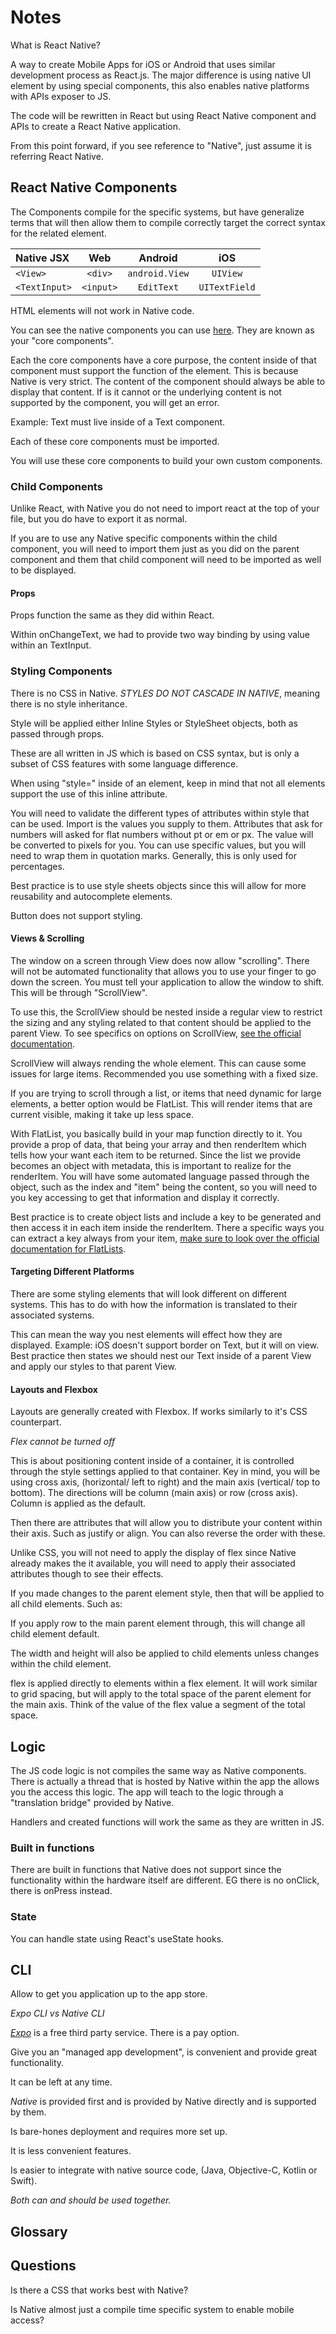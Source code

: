 # Notes

What is React Native? 

A way to create Mobile Apps for iOS or Android that uses similar development process as React.js. The major difference is using native UI element by using special components, this also enables native platforms with APIs exposer to JS.

The code will be rewritten in React but using React Native component and APIs to create a React Native application.

From this point forward, if you see reference to "Native", just assume it is referring React Native.

## React Native Components

The Components compile for the specific systems, but have generalize terms that will then allow them to compile correctly target the correct syntax for the related element. 

| Native JSX   | Web         | Android        | iOS          |
| :---         |    :----:   |    :----:      |    :----:    |
| `<View>`     | `<div>`     | `android.View` |  `UIView`    |
| `<TextInput>`| `<input>`   |  `EditText`    | `UITextField`|

HTML elements will not work in Native code.

You can see the native components you can use [here](https://reactnative.dev/docs/components-and-apis). They are known as your "core components".

Each the core components have a core purpose, the content inside of that component must support the function of the element. This is because Native is very strict. The content of the component should always be able to display that content. If is it cannot or the underlying content is not supported by the component, you will get an error.

Example: Text must live inside of a Text component.

Each of these core components must be imported.

You will use these core components to build your own custom components.

### Child Components

Unlike React, with Native you do not need to import react at the top of your file, but you do have to export it as normal.

If you are to use any Native specific components within the child component, you will need to import them just as you did on the parent component and them that child component will need to be imported as well to be displayed.

#### Props

Props function the same as they did within React.

Within onChangeText, we had to provide two way binding by using value within an TextInput.

### Styling Components

There is no CSS in Native. *STYLES DO NOT CASCADE IN NATIVE*, meaning there is no style inheritance.

Style will be applied either Inline Styles or StyleSheet objects, both as passed through props.

These are all written in JS which is based on CSS syntax, but is only a subset of CSS features with some language difference.

When using "style=" inside of an element, keep in mind that not all elements support the use of this inline attribute.

You will need to validate the different types of attributes within style that can be used. Import is the values you supply to them. Attributes that ask for numbers will asked for flat numbers without pt or em or px. The value will be converted to pixels for you. You can use specific values, but you will need to wrap them in quotation marks. Generally, this is only used for percentages.

Best practice is to use style sheets objects since this will allow for more reusability and autocomplete elements.

Button does not support styling.

#### Views & Scrolling

The window on a screen through View does now allow "scrolling". There will not be automated functionality that allows you to use your finger to go down the screen. You must tell your application to allow the window to shift. This will be through "ScrollView".

To use this, the ScrollView should be nested inside a regular view to restrict the sizing and any styling related to that content should be applied to the parent View. To see specifics on options on ScrollView, [see the official documentation](https://reactnative.dev/docs/scrollview). 

ScrollView will always rending the whole element. This can cause some issues for large items. Recommended you use something with a fixed size.

If you are trying to scroll through a list, or items that need dynamic for large elements, a better option would be FlatList. This will render items that are current visible, making it take up less space.

With FlatList, you basically build in your map function directly to it. You provide a prop of data, that being your array and then renderItem which tells how your want each item to be returned. Since the list we provide becomes an object with metadata, this is important to realize for the renderItem. You will have some automated language passed through the object, such as the index and "item" being the content, so you will need to you key accessing to get that information and display it correctly.

Best practice is to create object lists and include a key to be generated and then access it in each item inside the renderItem. There  a specific ways you can extract a key always from your item, [make sure to look over the official documentation for FlatLists](https://reactnative.dev/docs/flatlist).

#### Targeting Different Platforms

There are some styling elements that will look different on different systems. This has to do with how the information is translated to their associated systems. 

This can mean the way you nest elements will effect how they are displayed. Example: iOS doesn't support border on Text, but it will on view. Best practice then states we should nest our Text inside of a parent View and apply our styles to that parent View.

#### Layouts and Flexbox

Layouts are generally created with Flexbox. If works similarly to it's CSS counterpart. 

*Flex cannot be turned off*

This is about positioning content inside of a container, it is controlled through the style settings applied to that container. Key in mind, you will be using cross axis, (horizontal/ left to right) and the main axis (vertical/ top to bottom). The directions will be column (main axis) or row (cross axis). Column is applied as the default.

Then there are attributes that will allow you to distribute your content within their axis. Such as justify or align. You can also reverse the order with these.

Unlike CSS, you will not need to apply the display of flex since Native already makes the it available, you will need to apply their associated attributes though to see their effects. 

If you made changes to the parent element style, then that will be applied to all child elements. Such as:

If you apply row to the main parent element through, this will change all child element default.

The width and height will also be applied to child elements unless changes within the child element.

flex is applied directly to elements within a flex element. It will work similar to grid spacing, but will apply to the total space of the parent element for the main axis. Think of the value of the flex value a segment of the total space.

## Logic

The JS code logic is not compiles the same way as Native components. There is actually a thread that is hosted by Native within the app the allows you the access this logic. The app will teach to the logic through a "translation bridge" provided by Native.

Handlers and created functions will work the same as they are written in JS.

### Built in functions

There are built in functions that Native does not support since the functionality within the hardware itself are different. EG there is no onClick, there is onPress instead.

### State

You can handle state using React's useState hooks.

## CLI

Allow to get you application up to the app store.

_Expo CLI vs Native CLI_

[*Expo*](https://docs.expo.dev/) is a free third party service. There is a pay option. 

Give you an "managed app development", is convenient and provide great functionality. 

It can be left at any time.

*Native* is provided first and is provided by Native directly and is supported by them.

Is bare-hones deployment and requires more set up.

It is less convenient features.

Is easier to integrate with native source code, (Java, Objective-C, Kotlin or Swift).

*Both can and should be used together.*

## Glossary

## Questions

Is there a CSS that works best with Native?

Is Native almost just a compile time specific system to enable mobile access?